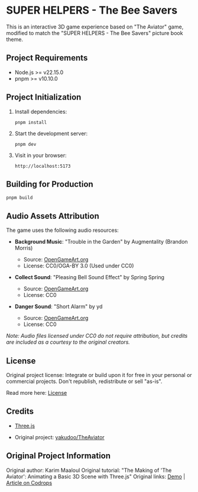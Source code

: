 # SUPER HELPERS - The Bee Savers

This is an interactive 3D game experience based on "The Aviator" game, modified to match the "SUPER HELPERS - The Bee Savers" picture book theme.

## Project Requirements

- Node.js >= v22.15.0
- pnpm >= v10.10.0

## Project Initialization
1. Install dependencies:
   ```
   pnpm install
   ```

2. Start the development server:
   ```
   pnpm dev
   ```

3. Visit in your browser:
   ```
   http://localhost:5173
   ```

## Building for Production

```
pnpm build
```

## Audio Assets Attribution

The game uses the following audio resources:

- **Background Music**: "Trouble in the Garden" by Augmentality (Brandon Morris)
  - Source: [OpenGameArt.org](https://opengameart.org/content/trouble-in-the-garden)
  - License: CC0/OGA-BY 3.0 (Used under CC0)

- **Collect Sound**: "Pleasing Bell Sound Effect" by Spring Spring
  - Source: [OpenGameArt.org](https://opengameart.org/content/pleasing-bell-sound-effect)
  - License: CC0

- **Danger Sound**: "Short Alarm" by yd
  - Source: [OpenGameArt.org](https://opengameart.org/content/short-alarm)
  - License: CC0

*Note: Audio files licensed under CC0 do not require attribution, but credits are included as a courtesy to the original creators.*

## License

Original project license:
Integrate or build upon it for free in your personal or commercial projects. Don't republish, redistribute or sell "as-is".

Read more here: [License](http://tympanus.net/codrops/licensing/)

## Credits

- [Three.js](http://threejs.org/)

- Original project: [yakudoo/TheAviator](https://github.com/yakudoo/TheAviator)

## Original Project Information

Original author: Karim Maaloul
Original tutorial: "The Making of 'The Aviator': Animating a Basic 3D Scene with Three.js"
Original links: [Demo](http://tympanus.net/Tutorials/TheAviator/) | [Article on Codrops](http://tympanus.net/codrops/?p=26501)





